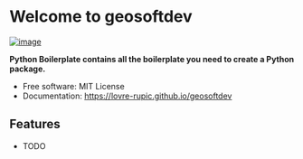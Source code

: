 # Welcome to geosoftdev


[![image](https://img.shields.io/pypi/v/geosoftdev.svg)](https://pypi.python.org/pypi/geosoftdev)


**Python Boilerplate contains all the boilerplate you need to create a Python package.**


-   Free software: MIT License
-   Documentation: <https://lovre-rupic.github.io/geosoftdev>
    

## Features

-   TODO
